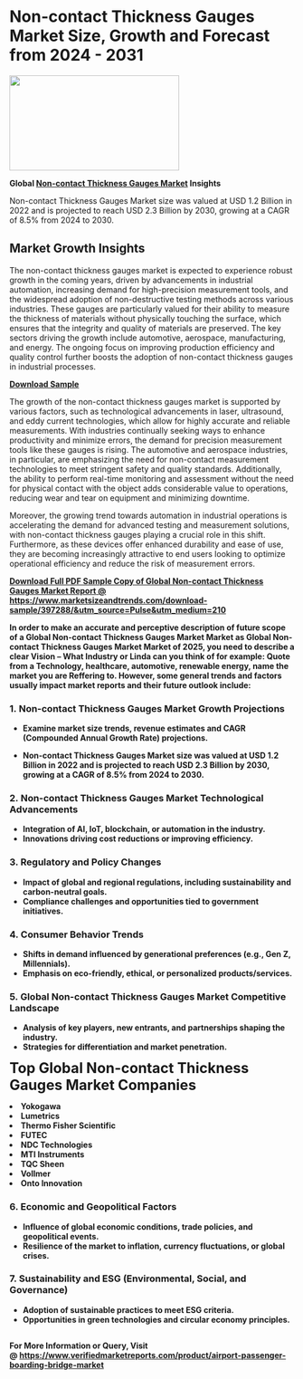 <H1>Non-contact Thickness Gauges Market Size, Growth and Forecast from 2024 - 2031</H1><img class="aligncenter size-medium wp-image-584254" src="https://thirdeyenews.in/wp-content/uploads/2024/09/Global-Market-Research-300x168.jpeg" alt="" width="300" height="168" /><p><strong>Global&nbsp;<a href="https://www.marketsizeandtrends.com/download-sample/397288/&amp;utm_source=Pulse&amp;utm_medium=210">Non-contact Thickness Gauges Market</a> Insights</strong></p><p>Non-contact Thickness Gauges Market size was valued at USD 1.2 Billion in 2022 and is projected to reach USD 2.3 Billion by 2030, growing at a CAGR of 8.5% from 2024 to 2030.</p><p><h2>Market Growth Insights</h2> <p>The non-contact thickness gauges market is expected to experience robust growth in the coming years, driven by advancements in industrial automation, increasing demand for high-precision measurement tools, and the widespread adoption of non-destructive testing methods across various industries. These gauges are particularly valued for their ability to measure the thickness of materials without physically touching the surface, which ensures that the integrity and quality of materials are preserved. The key sectors driving the growth include automotive, aerospace, manufacturing, and energy. The ongoing focus on improving production efficiency and quality control further boosts the adoption of non-contact thickness gauges in industrial processes.</p> <p><strong><a href="#">Download Sample</a></strong></p> <p>The growth of the non-contact thickness gauges market is supported by various factors, such as technological advancements in laser, ultrasound, and eddy current technologies, which allow for highly accurate and reliable measurements. With industries continually seeking ways to enhance productivity and minimize errors, the demand for precision measurement tools like these gauges is rising. The automotive and aerospace industries, in particular, are emphasizing the need for non-contact measurement technologies to meet stringent safety and quality standards. Additionally, the ability to perform real-time monitoring and assessment without the need for physical contact with the object adds considerable value to operations, reducing wear and tear on equipment and minimizing downtime.</p> <p>Moreover, the growing trend towards automation in industrial operations is accelerating the demand for advanced testing and measurement solutions, with non-contact thickness gauges playing a crucial role in this shift. Furthermore, as these devices offer enhanced durability and ease of use, they are becoming increasingly attractive to end users looking to optimize operational efficiency and reduce the risk of measurement errors.</p> <p><strong><a href="#"></p><p><span class=""><strong>Download Full PDF Sample Copy of Global Non-contact Thickness Gauges Market Report</strong> @ <a href="https://www.marketsizeandtrends.com/download-sample/397288/&amp;utm_source=Pulse&amp;utm_medium=210" target="_blank">https://www.marketsizeandtrends.com/download-sample/397288/&amp;utm_source=Pulse&amp;utm_medium=210</a></span></p><p>In order to make an accurate and perceptive description of future scope of a Global&nbsp;Non-contact Thickness Gauges Market Market as Global&nbsp;Non-contact Thickness Gauges Market Market of 2025, you need to describe a clear Vision &ndash; What Industry or Linda can you think of for example: Quote from a Technology, healthcare, automotive, renewable energy, name the market you are Reffering to. However, some general trends and factors usually impact market reports and their future outlook include:</p><h3>1.&nbsp;<strong>Non-contact Thickness Gauges Market Growth Projections</strong></h3><ul><li>Examine market size trends, revenue estimates and CAGR (Compounded Annual Growth Rate) projections.</li><li><p>Non-contact Thickness Gauges Market size was valued at USD 1.2 Billion in 2022 and is projected to reach USD 2.3 Billion by 2030, growing at a CAGR of 8.5% from 2024 to 2030.</p></li></ul><h3>2.&nbsp;<strong>Non-contact Thickness Gauges Market Technological Advancements</strong></h3><ul><li>Integration of AI, IoT, blockchain, or automation in the industry.</li><li>Innovations driving cost reductions or improving efficiency.</li></ul><h3>3.&nbsp;<strong>Regulatory and Policy Changes</strong></h3><ul><li>Impact of global and regional regulations, including sustainability and carbon-neutral goals.</li><li>Compliance challenges and opportunities tied to government initiatives.</li></ul><h3>4.&nbsp;<strong>Consumer Behavior Trends</strong></h3><ul><li>Shifts in demand influenced by generational preferences (e.g., Gen Z, Millennials).</li><li>Emphasis on eco-friendly, ethical, or personalized products/services.</li></ul><h3>5.&nbsp;<strong>Global Non-contact Thickness Gauges Market Competitive Landscape</strong></h3><ul><li>Analysis of key players, new entrants, and partnerships shaping the industry.</li><li>Strategies for differentiation and market penetration.</li></ul><p data-pm-slice="1 1 []"><span style="color: inherit; font-family: inherit; font-size: 25px;">Top Global Non-contact Thickness Gauges Market Companies</span></p><div class="" data-test-id=""><p><li>Yokogawa</li><li> Lumetrics</li><li> Thermo Fisher Scientific</li><li> FUTEC</li><li> NDC Technologies</li><li> MTI Instruments</li><li> TQC Sheen</li><li> Vollmer</li><li> Onto Innovation</li></p></div><h3>6.&nbsp;<strong>Economic and Geopolitical Factors</strong></h3><ul><li>Influence of global economic conditions, trade policies, and geopolitical events.</li><li>Resilience of the market to inflation, currency fluctuations, or global crises.</li></ul><h3>7.&nbsp;<strong>Sustainability and ESG (Environmental, Social, and Governance)</strong></h3><ul><li>Adoption of sustainable practices to meet ESG criteria.</li><li>Opportunities in green technologies and circular economy principles.</li></ul><h2><strong style="font-size: 14px;">For More Information or Query, Visit @&nbsp;</strong><a style="background-color: #ffffff; font-size: 14px;" href="https://www.marketsizeandtrends.com/report/non-contact-thickness-gauges-market/" target="_blank">https://www.verifiedmarketreports.com/product/airport-passenger-boarding-bridge-market</a></h2>
